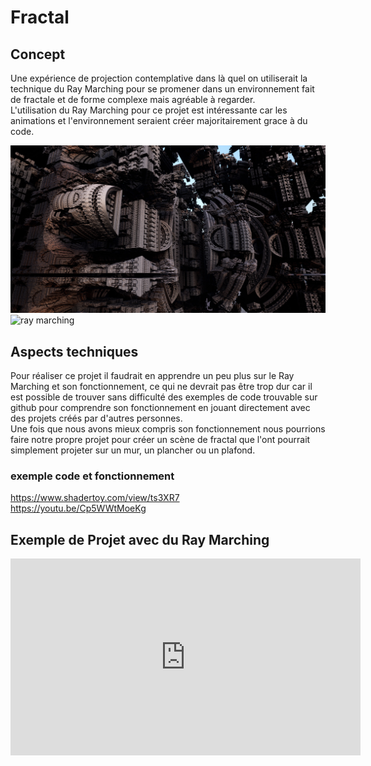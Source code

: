 #  Fractal  
## Concept 
Une expérience de projection contemplative dans là quel on utiliserait la technique du Ray Marching pour se promener dans un environnement fait de fractale et de forme complexe mais agréable à regarder.  
L'utilisation du Ray Marching pour ce projet est intéressante car les animations et l'environnement seraient créer majoritairement grace à du code.

![ray marching](images/presentation/fractal_complexe.jpg)  
![ray marching](images/presentation/fractal_simple.gif)  

## Aspects techniques
Pour réaliser ce projet il faudrait en apprendre un peu plus sur le Ray Marching et son fonctionnement, ce qui ne devrait pas être trop dur car il est possible de trouver sans difficulté des exemples de code trouvable sur github pour comprendre son fonctionnement en jouant directement avec des projets créés par d'autres personnes.  
Une fois que nous avons mieux compris son fonctionnement nous pourrions faire notre propre projet pour créer un scène de fractal que l'ont pourrait simplement projeter sur un mur, un plancher ou un plafond.  

### exemple code et fonctionnement
https://www.shadertoy.com/view/ts3XR7  
https://youtu.be/Cp5WWtMoeKg

## Exemple de Projet avec du Ray Marching
<iframe width="560" height="315" src="https://www.youtube.com/embed/N1oKIbDqo8g?si=RrnpQ-KhIfEWxiU_" title="YouTube video player" frameborder="0" allow="accelerometer; autoplay; clipboard-write; encrypted-media; gyroscope; picture-in-picture; web-share" allowfullscreen></iframe>  
